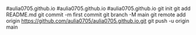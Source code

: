 #aulia0705.github.io
#aulia0705.github.io
#aulia0705.github.io git init git add README.md git commit -m first commit git branch -M main git remote add origin https://github.com/aulia0705/aulia0705.github.io.git git push -u origin main
